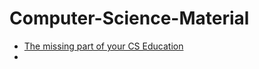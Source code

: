 # Computer-Science-Material
- [The missing part of your CS Education](https://missing-semester-cn.github.io/)
- 
